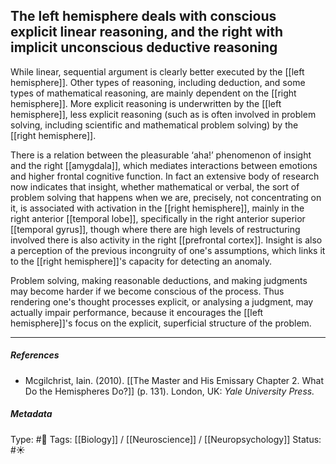## The left hemisphere deals with conscious explicit linear reasoning, and the right with implicit unconscious deductive reasoning # 

While linear, sequential argument is clearly better executed by the [[left hemisphere]]. Other types of reasoning, including deduction, and some types of mathematical reasoning, are mainly dependent on the [[right hemisphere]]. More explicit reasoning is underwritten by the [[left hemisphere]], less explicit reasoning (such as is often involved in problem solving, including scientific and mathematical problem solving) by the [[right hemisphere]]. 

There is a relation between the pleasurable ‘aha!’ phenomenon of insight and the right [[amygdala]], which mediates interactions between emotions and higher frontal cognitive function. In fact an extensive body of research now indicates that insight, whether mathematical or verbal, the sort of problem solving that happens when we are, precisely, not concentrating on it, is associated with activation in the [[right hemisphere]], mainly in the right anterior [[temporal lobe]], specifically in the right anterior superior [[temporal gyrus]], though where there are high levels of restructuring involved there is also activity in the right [[prefrontal cortex]]. Insight is also a perception of the previous incongruity of one's assumptions, which links it to the [[right hemisphere]]'s capacity for detecting an anomaly.

Problem solving, making reasonable deductions, and making judgments may become harder if we become conscious of the process. Thus rendering one's thought processes explicit, or analysing a judgment, may actually impair performance, because it encourages the [[left hemisphere]]'s focus on the explicit, superficial structure of the problem.

___

##### References

- Mcgilchrist, Iain. (2010). [[The Master and His Emissary Chapter 2. What Do the Hemispheres Do?]] (p. 131). London, UK: _Yale University Press._

##### Metadata

Type: #🔴 
Tags: [[Biology]] / [[Neuroscience]] / [[Neuropsychology]] 
Status: #☀️ 